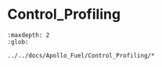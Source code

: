 # Control_Profiling

```{toctree}
:maxdepth: 2
:glob:

../../docs/Apollo_Fuel/Control_Profiling/*
```